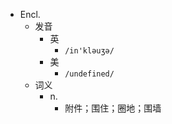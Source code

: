 - Encl.
  - 发音
    - 英
      - `/in'kləuʒə/`
    - 美
      - `/undefined/`
  - 词义
    - n.
      - 附件；围住；圈地；围墙
